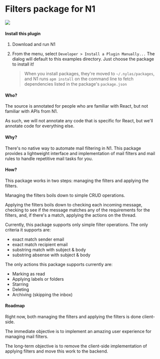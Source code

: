 # Filters package for N1

<img src="https://raw.githubusercontent.com/nylas/N1/master/examples/N1-Filters/filters-screencap.png">

#### Install this plugin

1. Download and run N1

2. From the menu, select `Developer > Install a Plugin Manually...`
   The dialog will default to this examples directory. Just choose the
   package to install it!

   > When you install packages, they're moved to `~/.nylas/packages`,
   > and N1 runs `apm install` on the command line to fetch dependencies
   > listed in the package's `package.json`

#### Who?

The source is annotated for people who are familiar with React, but not familiar with APIs from N1.

As such, we will not annotate any code that is specific for React, but we'll annotate code for everything else.

#### Why?

There's no native way to automate mail filtering in N1. This package provides a lightweight interface and implementation of mail filters and mail rules to handle repetitive mail tasks for you.

#### How?

This package works in two steps: managing the filters and applying the filters.

Managing the filters boils down to simple CRUD operations.

Applying the filters boils down to checking each incoming message, checking to see if the message matches any of the requirements for the filters, and, if there's a match, applying the actions on the thread.

Currently, this package supports only simple filter operations. The only criteria it supports are:
- exact match sender email
- exact match recipient email
- substring match with subject & body
- substring absense with subject & body

The only actions this package supports currently are:
- Marking as read
- Applying labels or folders
- Starring
- Deleting
- Archiving (skipping the inbox)

#### Roadmap

Right now, both managing the filters and applying the filters is done client-side.

The immediate objective is to implement an amazing user experience for managing mail filters.

The long-term objective is to remove the client-side implementation of applying filters and move this work to the backend.
